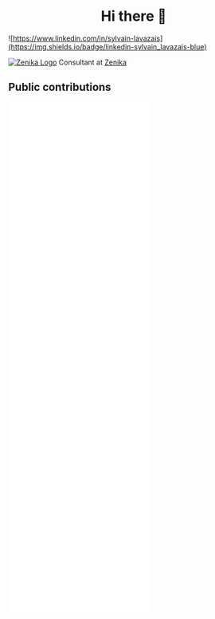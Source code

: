 <h1 align="center">Hi there 👋</h1>

![https://www.linkedin.com/in/sylvain-lavazais](https://img.shields.io/badge/linkedin-sylvain_lavazais-blue)

<p>
  <a href="https://zenika.com/en-US"><img src="https://zenika.com/static/images/favicon-32x32.png" alt="Zenika Logo" /></a>
  Consultant at <a href="https://zenika.com/en-US">Zenika</a>
</p>

## Public contributions

![Metrics](./github-metrics.svg)
